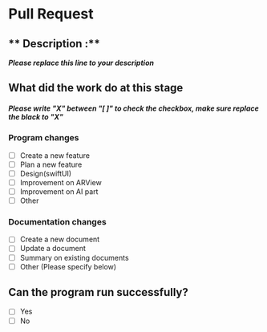# Pull Request

## ** Description :**

***Please replace this line to your description***

## What did the work do at this stage

##### *Please write "X" between "[ ]" to check the checkbox, make sure replace the black to "X"*

### Program changes

- [ ] Create a new feature
- [ ] Plan a new feature
- [ ] Design(swiftUI)
- [ ] Improvement on ARView
- [ ] Improvement on AI part
- [ ] Other 

### Documentation changes

- [ ] Create a new document
- [ ] Update a document
- [ ] Summary on existing documents
- [ ] Other (Please specify below)

## Can the program run successfully?

- [ ] Yes 
- [ ] No
